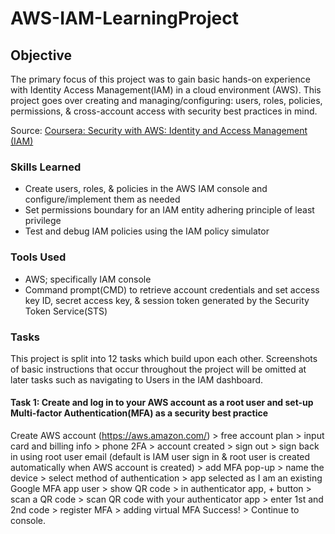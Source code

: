 # AWS-IAM-LearningProject

## Objective
The primary focus of this project was to gain basic hands-on experience with Identity Access Management(IAM) in a cloud environment (AWS). This project goes over creating and managing/configuring: users, roles, policies, permissions, & cross-account access with security best practices in mind. 

Source: [Coursera: Security with AWS: Identity and Access Management (IAM)](https://www.coursera.org/projects/security-with-aws-identity-and-access-management-iam-dvoa0)

### Skills Learned
- Create users, roles, & policies in the AWS IAM console and configure/implement them as needed
- Set permissions boundary for an IAM entity adhering principle of least privilege
- Test and debug IAM policies using the IAM policy simulator
  
### Tools Used
- AWS; specifically IAM console
- Command prompt(CMD) to retrieve account credentials and set access key ID, secret access key, & session token generated by the Security Token Service(STS)

### Tasks
This project is split into 12 tasks which build upon each other. Screenshots of basic instructions that occur throughout the project will be omitted at later tasks such as navigating to Users in the IAM dashboard. 

#### Task 1: Create and log in to your AWS account as a root user and set-up Multi-factor Authentication(MFA) as a security best practice
Create AWS account (https://aws.amazon.com/) > free account plan > input card and billing info > phone 2FA > account created > sign out > sign back in using root user email (default is IAM user sign in & root user is created automatically when AWS account is created) > add MFA pop-up > name the device > select method of authentication > app selected as I am an existing Google MFA app user > show QR code > in authenticator app, + button > scan a QR code > scan QR code with your authenticator app > enter 1st and 2nd code > register MFA > adding virtual MFA Success! > Continue to console.

